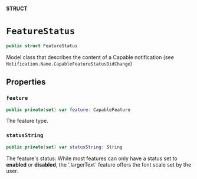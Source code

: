 **STRUCT**

# `FeatureStatus`

```swift
public struct FeatureStatus
```

Model class that describes the content of a Capable notification (see `Notification.Name.CapableFeatureStatusDidChange`)

## Properties
### `feature`

```swift
public private(set) var feature: CapableFeature
```

The feature type.

### `statusString`

```swift
public private(set) var statusString: String
```

The feature's status: While most features can only have a status set to **enabled** or **disabled**, the '.largerText` feature offers the font scale set by the user.
